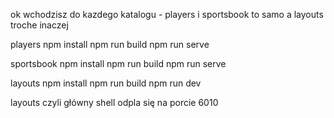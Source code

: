ok wchodzisz do kazdego katalogu - players i sportsbook to samo a layouts troche inaczej

players
npm install
npm run build
npm run serve

sportsbook
npm install
npm run build
npm run serve

layouts
npm install
npm run build
npm run dev

layouts czyli główny shell odpla się na porcie 6010